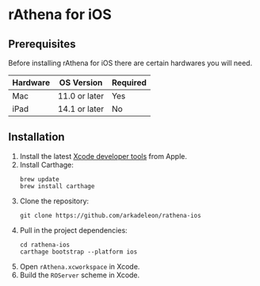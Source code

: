 # rAthena for iOS

## Prerequisites
Before installing rAthena for iOS there are certain hardwares you will need.

Hardware | OS Version | Required
------|------|------
Mac | 11.0 or later | Yes
iPad | 14.1 or later | No

## Installation 

1. Install the latest [Xcode developer tools](https://developer.apple.com/xcode/downloads/) from Apple.
1. Install Carthage:
    ```shell
    brew update
    brew install carthage
    ```
1. Clone the repository:
    ```shell
    git clone https://github.com/arkadeleon/rathena-ios
    ```
1. Pull in the project dependencies:
    ```shell
    cd rathena-ios
    carthage bootstrap --platform ios
    ```
1. Open `rAthena.xcworkspace` in Xcode.
1. Build the `ROServer` scheme in Xcode.
